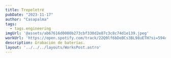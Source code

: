 ```yaml
---
title: Trepeletré
pubDate: "2023-11-17"
author: "Casapalma"
tags:
  - tags.engineering
imgUrl: '@assets/ab67616d0000b273cbf330d2e87c3c8c74d1e139.jpeg'
workUrl: 'https://open.spotify.com/track/22Q9lf6bDeBCs3BL98uETH?si=594c430d000c4b07'
description: Grabación de baterías.
layout: '../../../layouts/WorksPost.astro'
---
```

